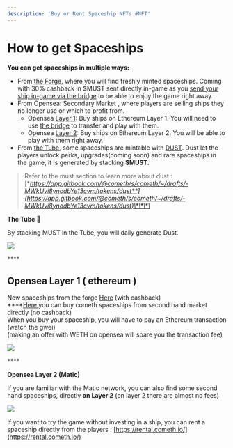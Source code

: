 ```yaml
---
description: 'Buy or Rent Spaceship NFTs #NFT'
---
```


# How to get Spaceships

**You can get spaceships in multiple ways:** 

* From [the Forge](https://opensea.io/accounts/cometh_nft_forge), where you will find freshly minted spaceships. Coming with 30% cashback in $MUST sent directly in-game as you [send your ship in-game via the bridge](https://bridge.cometh.io/) to be able to enjoy the game right away.
* From Opensea: Secondary Market , where players are selling ships they no longer use or which to profit from.
  * Opensea [Layer 1](https://opensea.io/assets/cometh-spaceships): Buy ships on Ethereum Layer 1. You will need to use [the bridge](https://bridge.cometh.io/) to transfer and play with them.
  * Opensea [Layer 2](https://matic.opensea.io/):  Buy ships on Ethereum Layer 2.  You will be able to play with them right away.
* From [the Tube](https://game.cometh.io/tube), some spaceships are mintable with [DUST](../comethswap-1/tokens/dust.md).  Dust let the players unlock perks, upgrades\(coming soon\) and rare spaceships in the game, it is generated by stacking **$MUST.**

> Refer to the must section to learn more about dust : [**https://app.gitbook.com/@cometh/s/cometh/~/drafts/-MWkUvi8ynodbYe13cvm/tokens/dust**](https://app.gitbook.com/@cometh/s/cometh/~/drafts/-MWkUvi8ynodbYe13cvm/tokens/dust)\*\*\*\*



**The Tube 🧪**

By stacking MUST in the Tube, you will daily generate Dust.

![](../.gitbook/assets/9ab1c02a746d0966048c9224974c4d88%20%282%29.png)

\*\*\*\*

## **Opensea Layer 1 \( ethereum \)**

New spaceships from the forge [Here](https://opensea.io/accounts/cometh_nft_forge) \(with cashback\)  
****[Here ](https://opensea.io/collection/cometh-spaceships/)you can buy cometh spaceships from second hand market directly \(no cashback\)  
When you buy your spaceship, you will have to pay an Ethereum transaction \(watch the gwei\)  
\(making an offer with WETH on opensea will spare you the transaction fee\)

![](../.gitbook/assets/f2e27876b362a2218ce8ffd87309472c%20%281%29.png)

\*\*\*\*

**Opensea Layer 2 \(Matic\)**

If you are familiar with the Matic network, you can also find some second hand spaceships, directly **on Layer 2**  \(on layer 2 there are almost no fees\)

![](../.gitbook/assets/f2e27876b362a2218ce8ffd87309472c.png)



If you want to try the game without investing in a ship, you can rent a spaceship directly from the players : [https://rental.cometh.io/](https://rental.cometh.io/)



